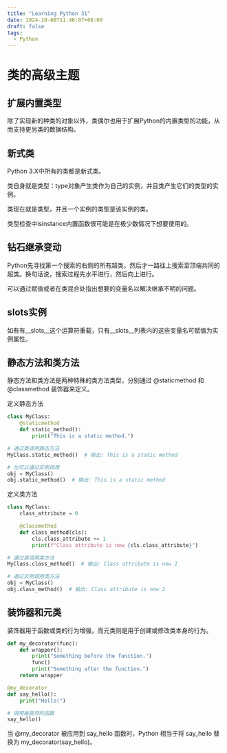 ```yaml
---
title: "Learning Python 31"
date: 2024-10-08T11:46:07+08:00
draft: false
tags:
  - Python
---
```


# 类的高级主题

## 扩展内置类型
除了实现新的种类的对象以外，类偶尔也用于扩展Python的内置类型的功能，从而支持更另类的数据结构。

## 新式类
Python 3.X中所有的类都是新式类。

类自身就是类型：type对象产生类作为自己的实例，并且类产生它们的类型的实例。

类现在就是类型，并且一个实例的类型是该实例的类。

类型检查中isinstance内置函数很可能是在极少数情况下想要使用的。

## 钻石继承变动
Python先寻找第一个搜索的右侧的所有超类，然后才一路往上搜索至顶端共同的超类。换句话说，搜索过程先水平进行，然后向上进行。

可以通过赋值或者在类混合处指出想要的变量名以解决继承不明的问题。

## slots实例
如有有__slots__这个运算符重载，只有__slots__列表内的这些变量名可赋值为实例属性。

## 静态方法和类方法

静态方法和类方法是两种特殊的类方法类型，分别通过 @staticmethod 和 @classmethod 装饰器来定义。


定义静态方法
```python
class MyClass:
    @staticmethod
    def static_method():
        print("This is a static method.")

# 通过类调用静态方法
MyClass.static_method()  # 输出: This is a static method

# 也可以通过实例调用
obj = MyClass()
obj.static_method()  # 输出: This is a static method
```

定义类方法
```python
class MyClass:
    class_attribute = 0

    @classmethod
    def class_method(cls):
        cls.class_attribute += 1
        print(f"Class attribute is now {cls.class_attribute}")

# 通过类调用类方法
MyClass.class_method()  # 输出: Class attribute is now 1

# 通过实例调用类方法
obj = MyClass()
obj.class_method()  # 输出: Class attribute is now 2
```

## 装饰器和元类
装饰器用于函数或类的行为增强，而元类则是用于创建或修改类本身的行为。


```python
def my_decorator(func):
    def wrapper():
        print("Something before the function.")
        func()
        print("Something after the function.")
    return wrapper

@my_decorator
def say_hello():
    print("Hello!")

# 调用被装饰的函数
say_hello()
```

当 @my_decorator 被应用到 say_hello 函数时，Python 相当于将 say_hello 替换为 my_decorator(say_hello)。


